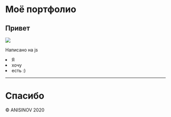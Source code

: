 <!DOCTYPE html>
<html>
<head>
</head>
<body>
<h1>Моё портфолио</h1>
<h2>Привет</h2><img src="https://www.thisiscolossal.com/wp-content/uploads/2018/08/Isopoly_01.gif">
<p>Написано на js</p>

<li>Я</li>
<li>хочу</li>
<li>есть :)</li>
<hr 6px>
  <h1>Cпасибо</h1>
</a>
<footer>&copy; ANISINOV 2020</footer>
</body>
</html>
</html>

